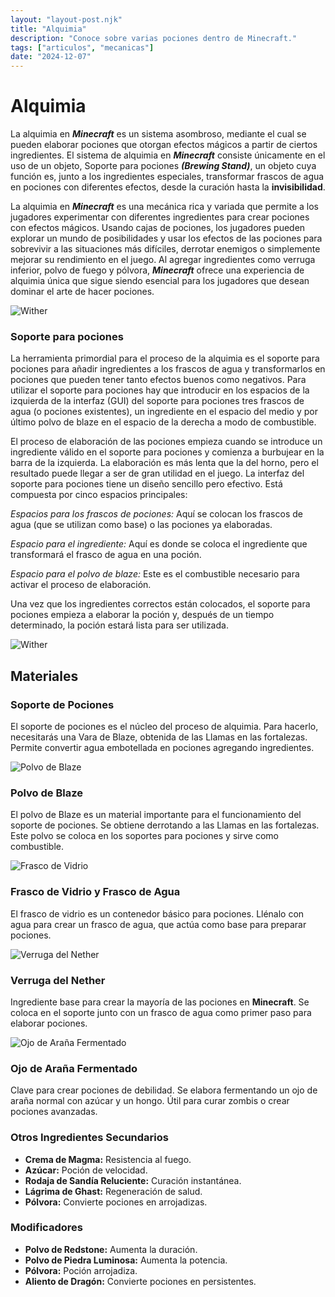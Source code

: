 ```yaml
---
layout: "layout-post.njk"
title: "Alquimia"
description: "Conoce sobre varias pociones dentro de Minecraft."
tags: ["articulos", "mecanicas"]
date: "2024-12-07"
---
```


# Alquimia

La alquimia en ***Minecraft*** es un sistema asombroso, mediante el cual se pueden elaborar pociones que otorgan efectos mágicos a partir de ciertos ingredientes. El sistema de alquimia en ***Minecraft*** consiste únicamente en el uso de un objeto, Soporte para pociones ***(Brewing Stand)***, un objeto cuya función es, junto a los ingredientes especiales, transformar frascos de agua en pociones con diferentes efectos, desde la curación hasta la **invisibilidad**. 

La alquimia en ***Minecraft*** es una mecánica rica y variada que permite a los jugadores experimentar con diferentes ingredientes para crear pociones con efectos mágicos. Usando cajas de pociones, los jugadores pueden explorar un mundo de posibilidades y usar los efectos de las pociones para sobrevivir a las situaciones más difíciles, derrotar enemigos o simplemente mejorar su rendimiento en el juego. Al agregar ingredientes como verruga inferior, polvo de fuego y pólvora, ***Minecraft*** ofrece una experiencia de alquimia única que sigue siendo esencial para los jugadores que desean dominar el arte de hacer pociones.

<img src="https://static.wikia.nocookie.net/minecraft_es_gamepedia/images/8/89/Alquimia.png" alt="Wither">

### Soporte para pociones

La herramienta primordial para el proceso de la alquimia es el soporte para pociones para añadir ingredientes a los frascos de agua y transformarlos en pociones que pueden tener tanto efectos buenos como negativos. Para utilizar el soporte para pociones hay que introducir en los espacios de la izquierda de la interfaz (GUI) del soporte para pociones tres frascos de agua (o pociones existentes), un ingrediente en el espacio del medio y por último polvo de blaze en el espacio de la derecha a modo de combustible.

El proceso de elaboración de las pociones empieza cuando se introduce un ingrediente válido en el soporte para pociones y comienza a burbujear en la barra de la izquierda. La elaboración es más lenta que la del horno, pero el resultado puede llegar a ser de gran utilidad en el juego. 
La interfaz del soporte para pociones tiene un diseño sencillo pero efectivo. Está compuesta por cinco espacios principales:

_Espacios para los frascos de pociones:_ Aquí se colocan los frascos de agua (que se utilizan como base) o las pociones ya elaboradas.

_Espacio para el ingrediente:_ Aquí es donde se coloca el ingrediente que transformará el frasco de agua en una poción.

_Espacio para el polvo de blaze:_ Este es el combustible necesario para activar el proceso de elaboración.

Una vez que los ingredientes correctos están colocados, el soporte para pociones empieza a elaborar la poción y, después de un tiempo determinado, la poción estará lista para ser utilizada.

<img src="https://i.blogs.es/14c4c3/soporte-pociones-minecraft/450_1000.jpeg" alt="Wither">

<h2>Materiales</h2>
<div class="materials-section">

<h3>Soporte de Pociones</h3>
      <p>El soporte de pociones es el núcleo del proceso de alquimia. Para hacerlo, necesitarás una Vara de Blaze, obtenida de las Llamas en las fortalezas. Permite convertir agua embotellada en pociones agregando ingredientes.</p>
    </div>
  </div>

  <div class="material">
    <img src="https://static.wikia.nocookie.net/minecraft_gamepedia/images/7/7c/Blaze_Powder_JE2_BE1.png" alt="Polvo de Blaze" class="material-img">
    <div class="material-info">
      <h3>Polvo de Blaze</h3>
      <p>El polvo de Blaze es un material importante para el funcionamiento del soporte de pociones. Se obtiene derrotando a las Llamas en las fortalezas. Este polvo se coloca en los soportes para pociones y sirve como combustible.</p>
    </div>
  </div>

  <div class="material">
    <img src="https://minecraft.wiki/images/Glass_Bottle_JE2_BE2.png?4b45e" alt="Frasco de Vidrio" class="material-img">
    <div class="material-info">
      <h3>Frasco de Vidrio y Frasco de Agua</h3>
      <p>El frasco de vidrio es un contenedor básico para pociones. Llénalo con agua para crear un frasco de agua, que actúa como base para preparar pociones.</p>
    </div>
  </div>

  <div class="material">
    <img src="https://cdn.apexminecrafthosting.com/img/uploads/2023/05/22173621/nether-wart-item.png" alt="Verruga del Nether" class="material-img">
    <div class="material-info">
      <h3>Verruga del Nether</h3>
      <p>Ingrediente base para crear la mayoría de las pociones en <strong>Minecraft</strong>. Se coloca en el soporte junto con un frasco de agua como primer paso para elaborar pociones.</p>
    </div>
  </div>

  <div class="material">
    <img src="https://minecraft.wiki/images/Fermented_Spider_Eye_JE2_BE2.png?ad046" alt="Ojo de Araña Fermentado" class="material-img">
    <div class="material-info">
      <h3>Ojo de Araña Fermentado</h3>
      <p>Clave para crear pociones de debilidad. Se elabora fermentando un ojo de araña normal con azúcar y un hongo. Útil para curar zombis o crear pociones avanzadas.</p>
    </div>
  </div>

<div>
    <h3>Otros Ingredientes Secundarios</h3>
      <ul>
        <li><strong>Crema de Magma:</strong> Resistencia al fuego.</li>
        <li><strong>Azúcar:</strong> Poción de velocidad.</li>
        <li><strong>Rodaja de Sandía Reluciente:</strong> Curación instantánea.</li>
        <li><strong>Lágrima de Ghast:</strong> Regeneración de salud.</li>
        <li><strong>Pólvora:</strong> Convierte pociones en arrojadizas.</li>
      </ul>
    </div>

  <div>
      <h3>Modificadores</h3>
      <ul>
        <li><strong>Polvo de Redstone:</strong> Aumenta la duración.</li>
        <li><strong>Polvo de Piedra Luminosa:</strong> Aumenta la potencia.</li>
        <li><strong>Pólvora:</strong> Poción arrojadiza.</li>
        <li><strong>Aliento de Dragón:</strong> Convierte pociones en persistentes.</li>
      </ul>
    </div>
  </div>
</div>